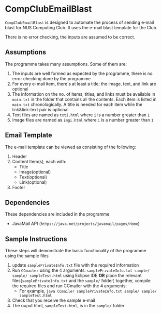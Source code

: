# CompClubEmailBlast #

`CompClubEmailBlast` is designed to automate the process of sending e-mail blast for NUS Computing Club. It uses the e-mail blast template for the Club.

There is no error checking, the inputs are assumed to be correct.

## Assumptions ##

The programme takes many assumptions. Some of them are:

1. The inputs are well formed as expected by the programme, there is no error checking done by the programme
2. For every e-mail item, there's at least a title; the image, text, and link are optional
3. The information on the no. of items, titles, and links must be available in `main.txt` in the folder that contains all the contents. Each item is listed in `main.txt` chronologically. A title is needed for each item while the link&link-text pair is optional 
4. Text files are named as `txti.html` where `i` is a number greater than `1`
5. Image files are named as `imgi.html` where `i` is a number greater than `1`

## Email Template ##

The e-mail template can be viewed as consisting of the following:

1. Header
2. Content Item(s), each with:
   * Title
   * Image(optional)
   * Text(optional)
   * Link(optional)
3. Footer

## Dependencies ##

These dependencies are included in the programme

* JavaMail API (`https://java.net/projects/javamail/pages/Home`)


## Sample Instructions ##

These steps will demonstrate the basic functionality of the programme using the sample files

1. update `samplePrivateInfo.txt` file with the required information
2. Run `CCmailer` using the 4 arguments: `samplePrivateInfo.txt sample/ sample/ sampleTest.html` using Eclipse IDE <b>OR</b> place the relevant files(`samplePrivateInfo.txt` and the `sample/` folder) together, compile the required files and run CCmailer with the 4 arguments:
   * For example, `java CCmailer samplePrivateInfo.txt sample/ sample/ sampleTest.html`
3. Check that you receive the sample e-mail
4. The ouput html, `sampleTest.html`, is in the `sample/` folder
